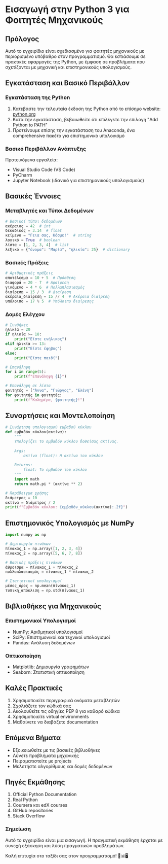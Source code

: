 # Εισαγωγή στην Python 3 για Φοιτητές Μηχανικούς

## Πρόλογος

Αυτό το εγχειρίδιο είναι σχεδιασμένο για φοιτητές μηχανικούς με περιορισμένο υπόβαθρο στον προγραμματισμό. Θα εστιάσουμε σε πρακτικές εφαρμογές της Python, με έμφαση σε προβλήματα που σχετίζονται με μηχανική και επιστημονικούς υπολογισμούς.

## Εγκατάσταση και Βασικό Περιβάλλον

### Εγκατάσταση της Python

1. Κατεβάστε την τελευταία έκδοση της Python από το επίσημο website: [python.org](https://www.python.org)
2. Κατά την εγκατάσταση, βεβαιωθείτε ότι επιλέγετε την επιλογή "Add Python to PATH"
3. Προτείνουμε επίσης την εγκατάσταση του Anaconda, ένα comprehensive πακέτο για επιστημονικό υπολογισμό

### Βασικό Περιβάλλον Ανάπτυξης

Προτεινόμενα εργαλεία:
- Visual Studio Code (VS Code)
- PyCharm
- Jupyter Notebook (ιδανικό για επιστημονικούς υπολογισμούς)

## Βασικές Έννοιες

### Μεταβλητές και Τύποι Δεδομένων

```python
# Βασικοί τύποι δεδομένων
ακέραιος = 42  # int
δεκαδικός = 3.14  # float
κείμενο = "Γεια σας, Κόσμε!"  # string
λογικό = True  # boolean
λίστα = [1, 2, 3, 4]  # list
λεξικό = {"όνομα": "Μαρία", "ηλικία": 25}  # dictionary
```

### Βασικές Πράξεις

```python
# Αριθμητικές πράξεις
αποτέλεσμα = 10 + 5  # Πρόσθεση
διαφορά = 20 - 7  # Αφαίρεση
γινόμενο = 4 * 6  # Πολλαπλασιασμός
διαίρεση = 15 / 3  # Διαίρεση
ακέραια_διαίρεση = 15 // 4  # Ακέραια διαίρεση
υπόλοιπο = 17 % 5  # Υπόλοιπο διαίρεσης
```

### Δομές Ελέγχου

```python
# Συνθήκες
ηλικία = 20
if ηλικία >= 18:
    print("Είστε ενήλικος")
elif ηλικία >= 13:
    print("Είστε έφηβος")
else:
    print("Είστε παιδί")

# Επανάληψη
for i in range(5):
    print(f"Επανάληψη {i}")

# Επανάληψη σε λίστα
φοιτητές = ["Άννα", "Γιώργος", "Ελένη"]
for φοιτητής in φοιτητές:
    print(f"Καλημέρα, {φοιτητής}!")
```

## Συναρτήσεις και Μοντελοποίηση

```python
# Συνάρτηση υπολογισμού εμβαδού κύκλου
def εμβαδόν_κύκλου(ακτίνα):
    """
    Υπολογίζει το εμβαδόν κύκλου δοθείσας ακτίνας.
    
    Args:
        ακτίνα (float): Η ακτίνα του κύκλου
    
    Returns:
        float: Το εμβαδόν του κύκλου
    """
    import math
    return math.pi * (ακτίνα ** 2)

# Παράδειγμα χρήσης
διάμετρος = 10
ακτίνα = διάμετρος / 2
print(f"Εμβαδόν κύκλου: {εμβαδόν_κύκλου(ακτίνα):.2f}")
```

## Επιστημονικός Υπολογισμός με NumPy

```python
import numpy as np

# Δημιουργία πινάκων
πίνακας_1 = np.array([1, 2, 3, 4])
πίνακας_2 = np.array([5, 6, 7, 8])

# Βασικές πράξεις πινάκων
άθροισμα = πίνακας_1 + πίνακας_2
πολλαπλασιασμός = πίνακας_1 * πίνακας_2

# Στατιστικοί υπολογισμοί
μέσος_όρος = np.mean(πίνακας_1)
τυπική_απόκλιση = np.std(πίνακας_1)
```

## Βιβλιοθήκες για Μηχανικούς

### Επιστημονικοί Υπολογισμοί
- NumPy: Αριθμητικοί υπολογισμοί
- SciPy: Επιστημονικοί και τεχνικοί υπολογισμοί
- Pandas: Ανάλυση δεδομένων

### Οπτικοποίηση
- Matplotlib: Δημιουργία γραφημάτων
- Seaborn: Στατιστική οπτικοποίηση

## Καλές Πρακτικές

1. Χρησιμοποιείτε περιγραφικά ονόματα μεταβλητών
2. Σχολιάζετε τον κώδικά σας
3. Ακολουθείτε τις οδηγίες PEP 8 για καθαρό κώδικα
4. Χρησιμοποιείτε virtual environments
5. Μαθαίνετε να διαβάζετε documentation

## Επόμενα Βήματα

- Εξοικειωθείτε με τις βασικές βιβλιοθήκες
- Λύνετε προβλήματα μηχανικής
- Πειραματιστείτε με projects
- Μελετήστε αλγορίθμους και δομές δεδομένων

## Πηγές Εκμάθησης

1. Official Python Documentation
2. Real Python
3. Coursera και edX courses
4. GitHub repositories
5. Stack Overflow

### Σημείωση

Αυτό το εγχειρίδιο είναι μια εισαγωγή. Η πραγματική εκμάθηση έρχεται με συνεχή εξάσκηση και λύση πραγματικών προβλημάτων.

Καλή επιτυχία στο ταξίδι σας στον προγραμματισμό! 🐍📊🖥️
